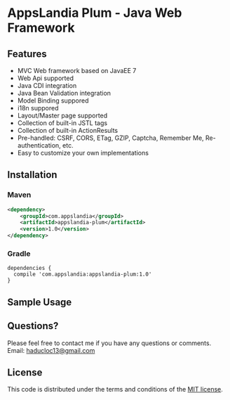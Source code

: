 # AppsLandia Plum - Java Web Framework

## Features
- MVC Web framework based on JavaEE 7
- Web Api supported
- Java CDI integration
- Java Bean Validation integration
- Model Binding suppored
- i18n suppored
- Layout/Master page supported
- Collection of built-in JSTL tags
- Collection of built-in ActionResults 
- Pre-handled: CSRF, CORS, ETag, GZIP, Captcha, Remember Me, Re-authentication, etc.
- Easy to customize your own implementations

## Installation

### Maven
```XML
<dependency>
    <groupId>com.appslandia</groupId>
    <artifactId>appslandia-plum</artifactId>
    <version>1.0</version>
</dependency>
```

### Gradle
```
dependencies {
  compile 'com.appslandia:appslandia-plum:1.0'
}
```

## Sample Usage

## Questions?
Please feel free to contact me if you have any questions or comments.
Email: haducloc13@gmail.com

## License
This code is distributed under the terms and conditions of the [MIT license](LICENSE).